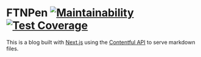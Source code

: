 # FTNPen [![Maintainability](https://api.codeclimate.com/v1/badges/3fdc4fa6506cbf239f11/maintainability)](https://codeclimate.com/github/walkerspence/FTNPen/maintainability) [![Test Coverage](https://api.codeclimate.com/v1/badges/3fdc4fa6506cbf239f11/test_coverage)](https://codeclimate.com/github/walkerspence/FTNPen/test_coverage)

This is a blog built with [Next.js](https://nextjs.org/) using the [Contentful API](https://www.contentful.com/) to serve markdown files.
